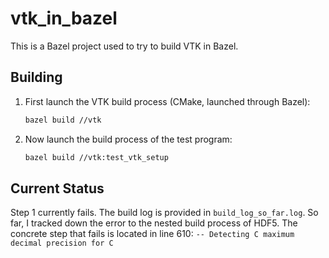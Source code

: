 # vtk_in_bazel

This is a Bazel project used to try to build VTK in Bazel.

## Building

1. First launch the VTK build process (CMake, launched through Bazel):

    ```bash
    bazel build //vtk
    ```

2. Now launch the build process of the test program:

    ```bash
    bazel build //vtk:test_vtk_setup
    ```

## Current Status

Step 1 currently fails. The build log is provided in `build_log_so_far.log`.
So far, I tracked down the error to the nested build process of HDF5.
The concrete step that fails is located in line 610: `-- Detecting C maximum decimal precision for C`
